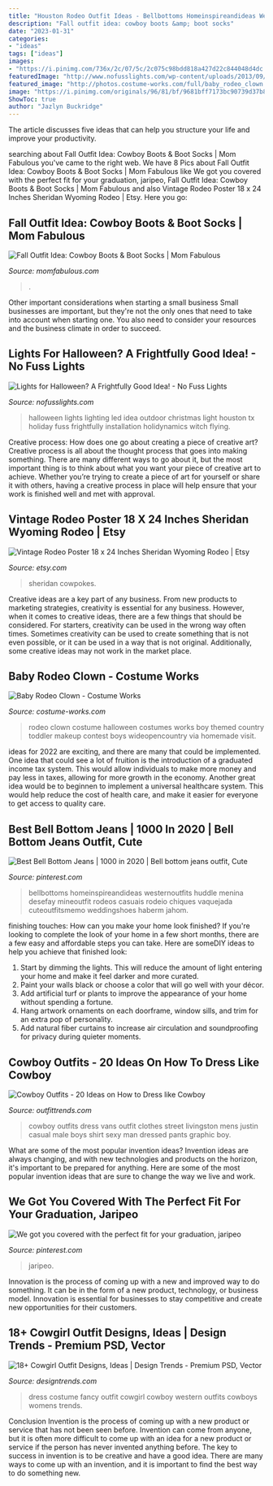 ```yaml
---
title: "Houston Rodeo Outfit Ideas - Bellbottoms Homeinspireandideas Westernoutfits Huddle Menina Desefay Mineoutfit Rodeos Casuais Rodeio Chiques Vaquejada Cuteoutfitsmemo Weddingshoes Haberm Jahom"
description: "Fall outfit idea: cowboy boots &amp; boot socks"
date: "2023-01-31"
categories:
- "ideas"
tags: ["ideas"]
images:
- "https://i.pinimg.com/736x/2c/07/5c/2c075c98bdd818a427d22c844048d4dc.jpg"
featuredImage: "http://www.nofusslights.com/wp-content/uploads/2013/09/HD_Halloween32.jpg"
featured_image: "http://photos.costume-works.com/full/baby_rodeo_clown.jpg"
image: "https://i.pinimg.com/originals/96/81/bf/9681bff7173bc90739d37b84817eb0b1.jpg"
ShowToc: true
author: "Jazlyn Buckridge"
---
```



The article discusses five ideas that can help you structure your life and improve your productivity.

	

		
searching about Fall Outfit Idea: Cowboy Boots &amp; Boot Socks | Mom Fabulous you've came to the right web. We have 8 Pics about Fall Outfit Idea: Cowboy Boots &amp; Boot Socks | Mom Fabulous like We got you covered with the perfect fit for your graduation, jaripeo, Fall Outfit Idea: Cowboy Boots &amp; Boot Socks | Mom Fabulous and also Vintage Rodeo Poster 18 x 24 Inches Sheridan Wyoming Rodeo | Etsy. Here you go:
		
    
## Fall Outfit Idea: Cowboy Boots &amp; Boot Socks | Mom Fabulous

<img loading=lazy src="https://momfabulous.com/wp-content/uploads/2014/09/Cowboy-Boots-and-Boot-Socks-01.jpg" onerror="this.onerror=null;this.src='https://tse3.mm.bing.net/th?id=OIP.YRan-naddsG5HyKDS3-O7wHaLH&amp;pid=15.1';" alt="Fall Outfit Idea: Cowboy Boots &amp; Boot Socks | Mom Fabulous">

_Source: momfabulous.com_

>. 

	

Other important considerations when starting a small business
Small businesses are important, but they're not the only ones that need to take into account when starting one. You also need to consider your resources and the business climate in order to succeed.

    
## Lights For Halloween? A Frightfully Good Idea! - No Fuss Lights

<img loading=lazy src="http://www.nofusslights.com/wp-content/uploads/2013/09/HD_Halloween32.jpg" onerror="this.onerror=null;this.src='https://tse2.mm.bing.net/th?id=OIP.w0MuylLnAF9odLBh09Z9-gHaE4&amp;pid=15.1';" alt="Lights for Halloween? A Frightfully Good Idea! - No Fuss Lights">

_Source: nofusslights.com_

>halloween lights lighting led idea outdoor christmas light houston tx holiday fuss frightfully installation holidynamics witch flying. 

	

Creative process: How does one go about creating a piece of creative art?
Creative process is all about the thought process that goes into making something. There are many different ways to go about it, but the most important thing is to think about what you want your piece of creative art to achieve. Whether you’re trying to create a piece of art for yourself or share it with others, having a creative process in place will help ensure that your work is finished well and met with approval.

    
## Vintage Rodeo Poster 18 X 24 Inches Sheridan Wyoming Rodeo | Etsy

<img loading=lazy src="https://i.etsystatic.com/20082841/r/il/4d6696/1926071741/il_570xN.1926071741_ffgg.jpg" onerror="this.onerror=null;this.src='https://tse4.mm.bing.net/th?id=OIP._UNS3mSCw4xaFtHA9F3PQAHaLA&amp;pid=15.1';" alt="Vintage Rodeo Poster 18 x 24 Inches Sheridan Wyoming Rodeo | Etsy">

_Source: etsy.com_

>sheridan cowpokes. 

	

Creative ideas are a key part of any business. From new products to marketing strategies, creativity is essential for any business. However, when it comes to creative ideas, there are a few things that should be considered. For starters, creativity can be used in the wrong way often times. Sometimes creativity can be used to create something that is not even possible, or it can be used in a way that is not original. Additionally, some creative ideas may not work in the market place.

    
## Baby Rodeo Clown - Costume Works

<img loading=lazy src="http://photos.costume-works.com/full/baby_rodeo_clown.jpg" onerror="this.onerror=null;this.src='https://tse3.mm.bing.net/th?id=OIP.l7y0cQQMWKCzcn0LHk9xTQHaMY&amp;pid=15.1';" alt="Baby Rodeo Clown - Costume Works">

_Source: costume-works.com_

>rodeo clown costume halloween costumes works boy themed country toddler makeup contest boys wideopencountry via homemade visit. 

	

ideas for 2022 are exciting, and there are many that could be implemented. One idea that could see a lot of fruition is the introduction of a graduated income tax system. This would allow individuals to make more money and pay less in taxes, allowing for more growth in the economy. Another great idea would be to beginnen to implement a universal healthcare system. This would help reduce the cost of health care, and make it easier for everyone to get access to quality care.

    
## Best Bell Bottom Jeans | 1000 In 2020 | Bell Bottom Jeans Outfit, Cute

<img loading=lazy src="https://i.pinimg.com/originals/96/81/bf/9681bff7173bc90739d37b84817eb0b1.jpg" onerror="this.onerror=null;this.src='https://tse1.mm.bing.net/th?id=OIP.C8Ttc8hBI_ywSZepT1FUmwHaLH&amp;pid=15.1';" alt="Best Bell Bottom Jeans | 1000 in 2020 | Bell bottom jeans outfit, Cute">

_Source: pinterest.com_

>bellbottoms homeinspireandideas westernoutfits huddle menina desefay mineoutfit rodeos casuais rodeio chiques vaquejada cuteoutfitsmemo weddingshoes haberm jahom. 

	

finishing touches: How can you make your home look finished?
If you're looking to complete the look of your home in a few short months, there are a few easy and affordable steps you can take. Here are someDIY ideas to help you achieve that finished look: 
1. Start by dimming the lights. This will reduce the amount of light entering your home and make it feel darker and more curated. 
2. Paint your walls black or choose a color that will go well with your décor. 
3. Add artificial turf or plants to improve the appearance of your home without spending a fortune. 
4. Hang artwork ornaments on each doorframe, window sills, and trim for an extra pop of personality. 
5. Add natural fiber curtains to increase air circulation and soundproofing for privacy during quieter moments.

    
## Cowboy Outfits - 20 Ideas On How To Dress Like Cowboy

<img loading=lazy src="http://www.outfittrends.com/wp-content/uploads/2015/10/1fa254bd8d5789cc9085318c0321c8b8.jpg" onerror="this.onerror=null;this.src='https://tse3.mm.bing.net/th?id=OIP.kdfGuPYgFU_dzqy9kvFiFgHaLH&amp;pid=15.1';" alt="Cowboy Outfits - 20 Ideas on How to Dress like Cowboy">

_Source: outfittrends.com_

>cowboy outfits dress vans outfit clothes street livingston mens justin casual male boys shirt sexy man dressed pants graphic boy. 

	

What are some of the most popular invention ideas?
Invention ideas are always changing, and with new technologies and products on the horizon, it's important to be prepared for anything. Here are some of the most popular invention ideas that are sure to change the way we live and work.

    
## We Got You Covered With The Perfect Fit For Your Graduation, Jaripeo

<img loading=lazy src="https://i.pinimg.com/736x/2c/07/5c/2c075c98bdd818a427d22c844048d4dc.jpg" onerror="this.onerror=null;this.src='https://tse3.mm.bing.net/th?id=OIP.Bls0VlJCeJXLgPS4XUzqSgHaLH&amp;pid=15.1';" alt="We got you covered with the perfect fit for your graduation, jaripeo">

_Source: pinterest.com_

>jaripeo. 

	

Innovation is the process of coming up with a new and improved way to do something. It can be in the form of a new product, technology, or business model. Innovation is essential for businesses to stay competitive and create new opportunities for their customers.

    
## 18+ Cowgirl Outfit Designs, Ideas | Design Trends - Premium PSD, Vector

<img loading=lazy src="https://images.designtrends.com/wp-content/uploads/2016/03/24115917/Fancy-Dress-Costume-Outfit.jpg" onerror="this.onerror=null;this.src='https://tse2.mm.bing.net/th?id=OIP.bZz1ltXOiEveoI6s_39_JQHaQJ&amp;pid=15.1';" alt="18+ Cowgirl Outfit Designs, Ideas | Design Trends - Premium PSD, Vector">

_Source: designtrends.com_

>dress costume fancy outfit cowgirl cowboy western outfits cowboys womens trends. 

	

Conclusion
Invention is the process of coming up with a new product or service that has not been seen before. Invention can come from anyone, but it is often more difficult to come up with an idea for a new product or service if the person has never invented anything before. The key to success in invention is to be creative and have a good idea. There are many ways to come up with an invention, and it is important to find the best way to do something new.

